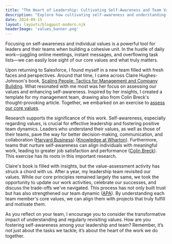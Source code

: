 ```yaml
---
title: "The Heart of Leadership: Cultivating Self-Awareness and Team Values"
description: "Explore how cultivating self-awareness and understanding core values can enhance leadership effectiveness and team dynamics. Discover actionable insights to align individual and collective goals, fostering a cohesive and motivated team environment."
date: 2024-09-15
layout: layouts/blogpost-modern.njk
headerImage: 'values_banner.png'
---
```


Focusing on self-awareness and individual values is a powerful tool for leaders and their teams when building a cohesive unit. In the hustle of daily work—juggling online meetings, instant messages, and overflowing task lists—we can easily lose sight of our core values and what truly matters.

Upon returning to Salesforce, I found myself in a new team filled with fresh faces and perspectives. Around that time, I came across Claire Hughes-Johnson's book, [Scaling People: Tactics for Management and Company Building](https://www.amazon.com/Scaling-People-Tactics-Management-Building/dp/1953953212). What resonated with me most was her focus on assessing our values and enhancing self-awareness. Inspired by her insights, I created a template for my management team, drawing also from Colin Breck's thought-provoking article. Together, we embarked on an exercise to [assess our core values](https://docs.google.com/document/d/1rmp7P-qzJ6gsXrYbxMJaHS8fRhdUmrabFsoUPmEPveQ/pub).

Research supports the significance of this work. Self-awareness, especially regarding values, is crucial for effective leadership and fostering positive team dynamics. Leaders who understand their values, as well as those of their teams, pave the way for better decision-making, communication, and collaboration ([Harvard Business](https://www.harvardbusiness.org/the-ladder-of-inference-building-self-awareness-to-be-a-better-human-centered-leader/)) ([Knowledge at Wharton](https://knowledge.wharton.upenn.edu/podcast/knowledge-at-wharton-podcast/self-awareness-key-to-more-effective-team-discussions/)). Furthermore, teams that nurture self-awareness can align individuals with meaningful work, leading to greater job satisfaction and performance ([Colin Breck](https://blog.colinbreck.com/understanding-our-core-values-an-exercise-for-individuals-and-teams/)). This exercise has its roots in this important research.

Claire's book is filled with insights, but the value-assessment activity has struck a chord with us. After a year, my leadership team revisited our values. While our core principles remained largely the same, we took the opportunity to update our work activities, celebrate our successes, and discuss the trade-offs we've navigated. This process has not only built trust but has also strengthened our team dynamic ([APA](https://www.apa.org/monitor/2018/09/cover-teams)). By understanding each team member's core values, we can align them with projects that truly fulfill and motivate them.

As you reflect on your team, I encourage you to consider the transformative impact of understanding and regularly revisiting values. How are you fostering self-awareness among your leadership and team? Remember, it’s not just about the tasks we tackle; it’s about the heart of the work we do together.